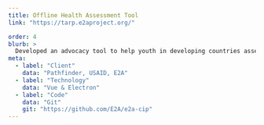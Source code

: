 ```yaml
---
title: Offline Health Assessment Tool
link: "https://tarp.e2aproject.org/"

order: 4
blurb: >
  Developed an advocacy tool to help youth in developing countries assess their country health plans in low-bandwith contexts
meta:
  - label: "Client"
    data: "Pathfinder, USAID, E2A"
  - label: "Technology"
    data: "Vue & Electron"
  - label: "Code"
    data: "Git"
    git: "https://github.com/E2A/e2a-cip" 
---
```

